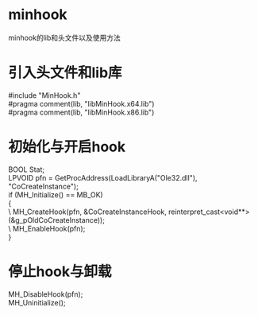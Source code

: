 # minhook
minhook的lib和头文件以及使用方法   
 
#  引入头文件和lib库
#include "MinHook.h"    
#pragma comment(lib, "libMinHook.x64.lib")    
#pragma comment(lib, "libMinHook.x86.lib")    
     
#  初始化与开启hook
BOOL Stat;   
LPVOID pfn = GetProcAddress(LoadLibraryA("Ole32.dll"), "CoCreateInstance");   
if (MH_Initialize() == MB_OK)   
{   
\    MH_CreateHook(pfn, &CoCreateInstanceHook, reinterpret_cast<void**>(&g_pOldCoCreateInstance));   
\    MH_EnableHook(pfn);   
}   
   
#  停止hook与卸载   
MH_DisableHook(pfn);   
MH_Uninitialize();   
   
